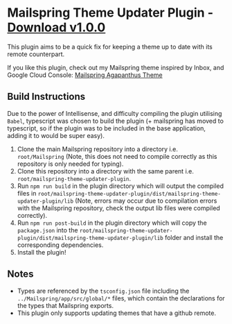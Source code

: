 # Mailspring Theme Updater Plugin - [Download v1.0.0](https://github.com/danieljimeneznz/mailspring-theme-updater-plugin/releases/download/v1.0.0/mailspring-theme-updater-plugin.zip)

This plugin aims to be a quick fix for keeping a theme up to date with its remote counterpart.

If you like this plugin, check out my Mailspring theme inspired by Inbox, and Google Cloud Console: [Mailspring Agapanthus Theme](https://github.com/danieljimeneznz/mailspring-agapanthus-theme)

## Build Instructions

Due to the power of Intellisense, and difficulty compiling the plugin utilising `Babel`, typescript was chosen to build the
plugin (+ mailspring has moved to typescript, so if the plugin was to be included in the base application, adding it to
would be super easy).

1. Clone the main Mailspring repository into a directory i.e. `root/Mailspring` (Note, this does not need to compile
   correctly as this repository is only needed for typing).
2. Clone this repository into a directory with the same parent i.e. `root/mailspring-theme-updater-plugin`.
3. Run `npm run build` in the plugin directory which will output the compiled files in
   `root/mailspring-theme-updater-plugin/dist/mailspring-theme-updater-plugin/lib` (Note, errors may occur due to compilation errors with the
   Mailspring repository, check the output lib files were compiled correctly).
4. Run `npm run post-build` in the plugin directory which will copy the `package.json` into the `root/mailspring-theme-updater-plugin/dist/mailspring-theme-updater-plugin/lib` folder
   and install the corresponding dependencies.
5. Install the plugin!

## Notes

- Types are referenced by the `tsconfig.json` file including the `../Mailspring/app/src/global/*` files, which contain the
  declarations for the types that Mailspring exports.
- This plugin only supports updating themes that have a github remote.
